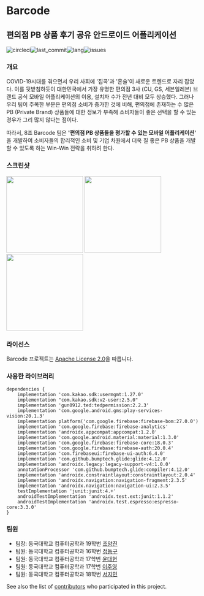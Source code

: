 # Barcode

## 편의점 PB 상품 후기 공유 안드로이드 어플리케이션

![circleci](https://img.shields.io/circleci/build/github/CSID-DGU/2021-1-OSSP2-Barcode-8)![last_commit](https://img.shields.io/github/last-commit/CSID-DGU/2021-1-OSSP2-Barcode-8)![lang](https://img.shields.io/github/languages/top/CSID-DGU/2021-1-OSSP2-Barcode-8)![issues](https://img.shields.io/github/issues/CSID-DGU/2021-1-OSSP2-Barcode-8) 

### 개요

COVID-19시대를 겪으면서 우리 사회에 '집콕'과 '혼술'이 새로운 트렌드로 자리 잡았다. 이를 뒷받침하듯이 대한민국에서 가장 유명한 편의점 3사 (CU, GS, 세븐일레븐) 브랜드 공식 모바일 어플리케이션의 이용, 설치자 수가 전년 대비 모두 상승했다. 그러나 우리 팀이 주목한 부분은 편의점 소비가 증가한 것에 비해, 편의점에 존재하는 수 많은 PB (Private Brand) 상품들에 대한 정보가 부족해 소비자들이 좋은 선택을 할 수 있는 경우가 그리 많지 않다는 점이다.



따라서, 8조 Barcode 팀은 **'편의점 PB 상품들을 평가할 수 있는 모바일 어플리케이션'** 을 개발하여 소비자들의 합리적인 소비 및 기업 차원에서 더욱 질 좋은 PB 상품을 개발할 수 있도록 하는 Win-Win 전략을 취하려 한다.

### 스크린샷

<div display="block">
    <img width="200" src="https://user-images.githubusercontent.com/13748138/118665377-39576500-b82d-11eb-96fd-87f9ed59b94d.png">
    <img width="200" src="https://user-images.githubusercontent.com/13748138/118665381-3bb9bf00-b82d-11eb-987d-a66a188848d7.png">
    <img width="200" src="https://user-images.githubusercontent.com/13748138/118665404-3f4d4600-b82d-11eb-941a-36c2f2606e14.png">
  </div>


### 라이선스

Barcode 프로젝트는 [Apache License 2.0](https://github.com/CSID-DGU/2021-1-OSSP2-Barcode-8/blob/main/LICENSE)을 따릅니다.

### 사용한 라이브러리

```{.gradle}
dependencies {
    implementation 'com.kakao.sdk:usermgmt:1.27.0'
    implementation "com.kakao.sdk:v2-user:2.5.0"
    implementation 'gun0912.ted:tedpermission:2.2.3'
    implementation 'com.google.android.gms:play-services-vision:20.1.3'
    implementation platform('com.google.firebase:firebase-bom:27.0.0')
    implementation 'com.google.firebase:firebase-analytics'
    implementation 'androidx.appcompat:appcompat:1.2.0'
    implementation 'com.google.android.material:material:1.3.0'
    implementation 'com.google.firebase:firebase-core:18.0.3'
    implementation 'com.google.firebase:firebase-auth:20.0.4'
    implementation 'com.firebaseui:firebase-ui-auth:6.4.0'
    implementation 'com.github.bumptech.glide:glide:4.12.0'
    implementation 'androidx.legacy:legacy-support-v4:1.0.0'
    annotationProcessor 'com.github.bumptech.glide:compiler:4.12.0' 
    implementation 'androidx.constraintlayout:constraintlayout:2.0.4'
    implementation 'androidx.navigation:navigation-fragment:2.3.5'
    implementation 'androidx.navigation:navigation-ui:2.3.5'
    testImplementation 'junit:junit:4.+'
    androidTestImplementation 'androidx.test.ext:junit:1.1.2'
    androidTestImplementation 'androidx.test.espresso:espresso-core:3.3.0'
}
```

### 팀원

- 팀장: 동국대학교 컴퓨터공학과 19학번 [조양진](https://github.com/RieLCho)
- 팀원: 동국대학교 컴퓨터공학과 16학번 [정동구](https://github.com/dsaf2007)
- 팀원: 동국대학교 컴퓨터공학과 17학번 [윤대현](https://github.com/eogus0512)
- 팀원: 동국대학교 컴퓨터공학과 17학번 [이주영](https://github.com/JuYeong98)
- 팀원: 동국대학교 컴퓨터공학과 18학번 [서지민](https://github.com/fruity1220)

See also the list of [contributors](https://github.com/CSID-DGU/2021-1-OSSP2-Barcode-8/graphs/contributors) who participated in this project.
